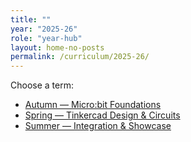 ```yaml
---
title: ""
year: "2025-26"
role: "year-hub"
layout: home-no-posts
permalink: /curriculum/2025-26/
---
```


Choose a term:

- [Autumn — Micro:bit Foundations](/curriculum/2025-26/autumn/)
- [Spring — Tinkercad Design & Circuits](/curriculum/2025-26/spring/)
- [Summer — Integration & Showcase](/curriculum/2025-26/summer/)
